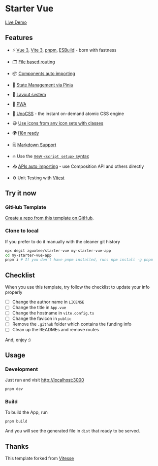 # Starter Vue

<a href="https://starter-vue.vercel.app/">Live Demo</a>

## Features

- ⚡️ [Vue 3](https://github.com/vuejs/vue-next), [Vite 3](https://github.com/vitejs/vite), [pnpm](https://pnpm.js.org/), [ESBuild](https://github.com/evanw/esbuild) - born with fastness

- 🗂 [File based routing](./src/pages)

- 📦 [Components auto importing](./src/components)

- 🍍 [State Management via Pinia](https://pinia.esm.dev/)

- 📑 [Layout system](./src/layouts)

- 📲 [PWA](https://github.com/antfu/vite-plugin-pwa)

- 🎨 [UnoCSS](https://github.com/antfu/unocss) - the instant on-demand atomic CSS engine

- 😃 [Use icons from any icon sets with classes](https://github.com/antfu/unocss/tree/main/packages/preset-icons)

- 🌍 [I18n ready](./locales)

- 🗒 [Markdown Support](https://github.com/antfu/vite-plugin-vue-markdown)

- 🔥 Use the [new `<script setup>` syntax](https://github.com/vuejs/rfcs/pull/227)

- 📥 [APIs auto importing](https://github.com/antfu/unplugin-auto-import) - use Composition API and others directly

- ⚙️ Unit Testing with [Vitest](https://github.com/vitest-dev/vitest)

## Try it now

### GitHub Template

[Create a repo from this template on GitHub](https://github.com/zguolee/starter-vue/generate).

### Clone to local

If you prefer to do it manually with the cleaner git history

```bash
npx degit zguolee/starter-vue my-starter-vue-app
cd my-starter-vue-app
pnpm i # If you don't have pnpm installed, run: npm install -g pnpm
```

## Checklist

When you use this template, try follow the checklist to update your info properly

- [ ] Change the author name in `LICENSE`
- [ ] Change the title in `App.vue`
- [ ] Change the hostname in `vite.config.ts`
- [ ] Change the favicon in `public`
- [ ] Remove the `.github` folder which contains the funding info
- [ ] Clean up the READMEs and remove routes

And, enjoy :)

## Usage

### Development

Just run and visit [http://localhost:3000](http://location:3000)

```bash
pnpm dev
```

### Build

To build the App, run

```bash
pnpm build
```

And you will see the generated file in `dist` that ready to be served.

## Thanks

This template forked from [Vitesse](https://github.com/antfu/vitesse)
